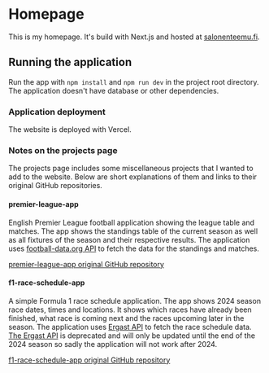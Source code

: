 # Homepage

This is my homepage. It's build with Next.js and hosted at [salonenteemu.fi](https://salonenteemu.fi).

## Running the application

Run the app with `npm install` and `npm run dev` in the project root directory. The application doesn't have database or other dependencies.

### Application deployment

The website is deployed with Vercel.

### Notes on the projects page

The projects page includes some miscellaneous projects that I wanted to add to the website. Below are short explanations of them and links to their original GitHub repositories.

#### premier-league-app

English Premier League football application showing the league table and matches. The app shows the standings table of the current season as well as all fixtures of the season and their respective results. The application uses [football-data.org API](https://www.football-data.org/) to fetch the data for the standings and matches.

[premier-league-app original GitHub repository](https://github.com/SalonenTeemu/premier-league-app)

#### f1-race-schedule-app

A simple Formula 1 race schedule application. The app shows 2024 season race dates, times and locations. It shows which races have already been finished, what race is coming next and the races upcoming later in the season. The application uses [Ergast API](https://ergast.com/mrd) to fetch the race schedule data. [The Ergast API](https://ergast.com/mrd) is deprecated and will only be updated until the end of the 2024 season so sadly the application will not work after 2024.

[f1-race-schedule-app original GitHub repository](https://github.com/SalonenTeemu/f1-race-schedule-app)

